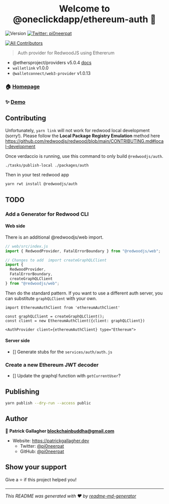 <h1 align="center">Welcome to @oneclickdapp/ethereum-auth 👋</h1>
<p>
  <img alt="Version" src="https://img.shields.io/badge/version-0.0.1-blue.svg?cacheSeconds=2592000" />
  <a href="https://twitter.com/pi0neerpat" target="_blank">
    <img alt="Twitter: pi0neerpat" src="https://img.shields.io/twitter/follow/pi0neerpat.svg?style=social" />
  </a>
</p>

<!-- ALL-CONTRIBUTORS-BADGE:START - Do not remove or modify this section -->

[![All Contributors](https://img.shields.io/badge/all_contributors-1-orange.svg?style=flat-square)](#contributors-)

<!-- ALL-CONTRIBUTORS-BADGE:END -->

> Auth provider for RedwoodJS using Ethererum

- @ethersproject/providers v5.0.4 [docs](https://docs.ethers.io/v5/)
- `walletlink` v1.0.0
- `@walletconnect/web3-provider` v1.0.13

### 🏠 [Homepage](todo)

### ✨ [Demo](https://redwood-web3-login-demo.vercel.app/)

## Contributing

Unfortunately, `yarn link` will not work for redwood local development (sorry!). Please follow the **Local Package Registry Emulation** method here https://github.com/redwoodjs/redwood/blob/main/CONTRIBUTING.md#local-development

Once verdaccio is running, use this command to only build `@redwoodjs/auth`.

```bash
./tasks/publish-local ./packages/auth
```

Then in your test redwood app

```bash
yarn rwt install @redwoodjs/auth
```

## TODO

### Add a Generator for Redwood CLI

#### Web side

There is an additional @redwoodjs/web import.

```js
// web/src/index.js
import { RedwoodProvider, FatalErrorBoundary } from "@redwoodjs/web";

// Changes to add  import createGraphQLClient
import {
  RedwoodProvider,
  FatalErrorBoundary,
  createGraphQLClient
} from "@redwoodjs/web";
```

Then do the standard pattern. If you want to use a different auth server, you can substitute `graphQLClient` with your own.

```
import EthereumAuthClient from 'ethereumAuthClient'

const graphQLClient = createGraphQLClient();
const client = new EthereumAuthClient({client: graphQLClient})

<AuthProvider client={ethereumAuthClient} type="Ethereum">
```

#### Server side

- [] Generate stubs for the `services/auth/auth.js`

### Create a new Ethereum JWT decoder

- [] Update the graphql function with `getCurrentUser`?

## Publishing

```bash
yarn publish --dry-run --access public
```

## Author

👤 **Patrick Gallagher <blockchainbuddha@gmail.com>**

- Website: https://patrickgallagher.dev
  - Twitter: [@pi0neerpat](https://twitter.com/pi0neerpat)
  - GitHub: [@pi0neerpat](https://github.com/pi0neerpat)

## Show your support

Give a ⭐️ if this project helped you!

---

_This README was generated with ❤️ by [readme-md-generator](https://github.com/kefranabg/readme-md-generator)_
